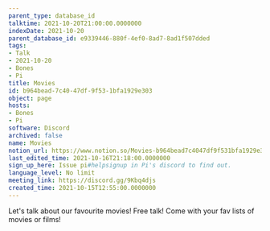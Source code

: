 ```yaml
---
parent_type: database_id
talktime: 2021-10-20T21:00:00.0000000
indexDate: 2021-10-20
parent_database_id: e9339446-880f-4ef0-8ad7-8ad1f507dded
tags:
- Talk
- 2021-10-20
- Bones
- Pi
title: Movies
id: b964bead-7c40-47df-9f53-1bfa1929e303
object: page
hosts:
- Bones
- Pi
software: Discord
archived: false
name: Movies
notion_url: https://www.notion.so/Movies-b964bead7c4047df9f531bfa1929e303
last_edited_time: 2021-10-16T21:18:00.0000000
sign_up_here: Issue pi#helpsignup in Pi's discord to find out.
language_level: No limit
meeting_link: https://discord.gg/9Kbq4djs
created_time: 2021-10-15T12:55:00.0000000
---
```


Let's talk about our favourite movies!
Free talk! Come with your fav lists of movies or films!


